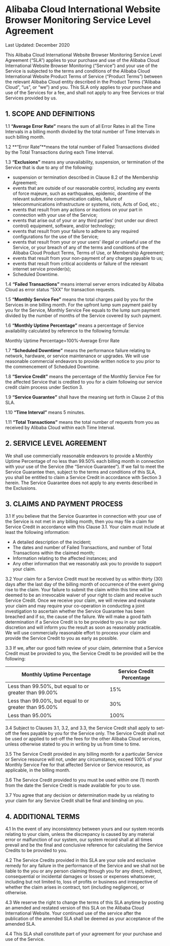 # Alibaba Cloud International Website Browser Monitoring Service Level Agreement

Last Updated: December 2020

This Alibaba Cloud International Website Browser Monitoring Service Level Agreement \(“SLA”\) applies to your purchase and use of the Alibaba Cloud International Website Browser Monitoring \(“Service”\) and your use of the Service is subjected to the terms and conditions of the Alibaba Cloud International Website Product Terms of Service \(“Product Terms”\) between the relevant Alibaba Cloud entity described in the Product Terms \(“Alibaba Cloud”, “us”, or “we”\) and you. This SLA only applies to your purchase and use of the Services for a fee, and shall not apply to any free Services or trial Services provided by us.

## 1. SCOPE AND DEFINITIONS

1.1 **“Average Error Rate”** means the sum of all Error Rates in all the Time Intervals in a billing month divided by the total number of Time Intervals in such billing month.

1.2 **“Error Rate”**means the total number of Failed Transactions divided by the Total Transactions during each Time Interval.

1.3 **“Exclusions”** means any unavailability, suspension, or termination of the Service that is due to any of the following:

-   suspension or termination described in Clause 8.2 of the Membership Agreement;
-   events that are outside of our reasonable control, including any events of force majeure, such as earthquakes, epidemic, downtime of the relevant submarine communication cables, failure of telecommunications infrastructure or systems, riots, Acts of God, etc.;
-   events that result from any actions or inactions on your part in connection with your use of the Service;
-   events that arise out of your or any third parties’ \(not under our direct control\) equipment, software, and/or technology;
-   events that result from your failure to adhere to any required configurations for the use of the Service;
-   events that result from your or your users’ illegal or unlawful use of the Service, or your breach of any of the terms and conditions of the Alibaba Cloud Product Terms, Terms of Use, or Membership Agreement;
-   events that result from your non-payment of any charges payable to us;
-   events that result from critical accidents or failure of the relevant internet service provider\(s\);
-   Scheduled Downtime.

1.4 **“Failed Transactions”** means internal server errors indicated by Alibaba Cloud as error status “5XX” for transaction requests.

1.5 **“Monthly Service Fee”** means the total charges paid by you for the Services in one billing month. For the upfront lump sum payment paid by you for the Service, Monthly Service Fee equals to the lump sum payment divided by the number of months of the Service covered by such payment.

1.6 **“Monthly Uptime Percentage”** means a percentage of Service availability calculated by reference to the following formula:

Monthly Uptime Percentage=100%-Average Error Rate

1.7 **“Scheduled Downtime”** means the performance failure relating to network, hardware, or service maintenance or upgrades. We will use reasonable commercial endeavors to provide written notice to you prior to the commencement of Scheduled Downtime.

1.8 **“Service Credit”** means the percentage of the Monthly Service Fee for the affected Service that is credited to you for a claim following our service credit claim process under Section 3.

1.9 **“Service Guarantee”** shall have the meaning set forth in Clause 2 of this SLA.

1.10 **“Time Interval”** means 5 minutes.

1.11 **“Total Transactions”** means the total number of requests from you as received by Alibaba Cloud within each Time Interval.

## 2. SERVICE LEVEL AGREEMENT

We shall use commercially reasonable endeavors to provide a Monthly Uptime Percentage of no less than 99.50% each billing month in connection with your use of the Service \(the “Service Guarantee”\). If we fail to meet the Service Guarantee then, subject to the terms and conditions of this SLA, you shall be entitled to claim a Service Credit in accordance with Section 3 herein. The Service Guarantee does not apply to any events described in the Exclusions.

## 3. CLAIMS AND PAYMENT PROCESS

3.1 If you believe that the Service Guarantee in connection with your use of the Service is not met in any billing month, then you may file a claim for Service Credit in accordance with this Clause 3.1. Your claim must include at least the following information:

-   A detailed description of the incident;
-   The dates and number of Failed Transactions, and number of Total Transactions within the claimed month;
-   Information relating to the affected instances; and
-   Any other information that we reasonably ask you to provide to support your claim.

3.2 Your claim for a Service Credit must be received by us within thirty \(30\) days after the last day of the billing month of occurrence of the event giving rise to the claim. Your failure to submit the claim within this time will be deemed to be an irrevocable waiver of your right to claim and receive such Service Credit. Once we receive your claim, we will review and evaluate your claim and may require your co-operation in conducting a joint investigation to ascertain whether the Service Guarantee has been breached and if so, the cause of the failure. We will make a good faith determination if a Service Credit is to be provided to you in our sole discretion and will inform you the result as soon as reasonably practicable. We will use commercially reasonable effort to process your claim and provide the Service Credit to you as early as possible.

3.3 If we, after our good faith review of your claim, determine that a Service Credit must be provided to you, the Service Credit to be provided will be the following:

|Monthly Uptime Percentage|Service Credit Percentage|
|-------------------------|-------------------------|
|Less than 99.50%, but equal to or greater than 99.00%|15%|
|Less than 99.00%, but equal to or greater than 95.00%|30%|
|Less than 95.00%|100%|

3.4 Subject to Clauses 3.1, 3.2, and 3.3, the Service Credit shall apply to set-off the fees payable by you for the Service only. The Service Credit shall not be used or applied to set-off the fees for the other Alibaba Cloud services, unless otherwise stated to you in writing by us from time to time.

3.5 The Service Credit provided in any billing month for a particular Service or Service resource will not, under any circumstance, exceed 100% of your Monthly Service Fee for that affected Service or Service resource, as applicable, in the billing month.

3.6 The Service Credit provided to you must be used within one \(1\) month from the date the Service Credit is made available for you to use.

3.7 You agree that any decision or determination made by us relating to your claim for any Service Credit shall be final and binding on you.

## 4. ADDITIONAL TERMS

4.1 In the event of any inconsistency between yours and our system records relating to your claim, unless the discrepancy is caused by any material error or malfunction of our system, our system record shall at all times prevail and be the final and conclusive reference for calculating the Service Credits to be provided to you.

4.2 The Service Credits provided in this SLA are your sole and exclusive remedy for any failure in the performance of the Service and we shall not be liable to the you or any person claiming through you for any direct, indirect, consequential or incidental damages or losses or expenses whatsoever, including but not limited to, loss of profits or business and irrespective of whether the claim arises in contract, tort \(including negligence\), or otherwise.

4.3 We reserve the right to change the terms of this SLA anytime by posting an amended and restated version of this SLA on the Alibaba Cloud International Website. Your continued use of the service after the publication of the amended SLA shall be deemed as your acceptance of the amended SLA.

4.4 This SLA shall constitute part of your agreement for your purchase and use of the Service.

